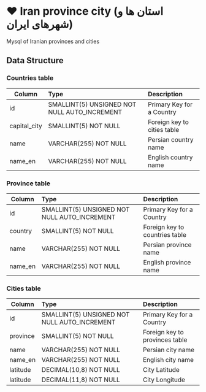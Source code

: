 # ♥ Iran province city (استان ها و شهرهای ایران)
Mysql of Iranian provinces and cities

## Data Structure

### Countries table
| Column        | Type                                         | Description                      |
| ------------- |:---------------------------------------------| :--------------------------------|
| id            | SMALLINT(5) UNSIGNED NOT NULL AUTO_INCREMENT | Primary Key for a Country        |
| capital_city  | SMALLINT(5) NOT NULL                         | Foreign key to cities table      |
| name          | VARCHAR(255) NOT NULL                        | Persian country name             |
| name_en       | VARCHAR(255) NOT NULL                        | English country name             |


### Province table
| Column        | Type                                         | Description                      |
| ------------- |:---------------------------------------------| :--------------------------------|
| id            | SMALLINT(5) UNSIGNED NOT NULL AUTO_INCREMENT | Primary Key for a Country        |
| country       | SMALLINT(5) NOT NULL                         | Foreign key to countries table   |
| name          | VARCHAR(255) NOT NULL                        | Persian province name            |
| name_en       | VARCHAR(255) NOT NULL                        | English province name            |

### Cities table
| Column        | Type                                         | Description                      |
| ------------- |:---------------------------------------------| :--------------------------------|
| id            | SMALLINT(5) UNSIGNED NOT NULL AUTO_INCREMENT | Primary Key for a Country        |
| province      | SMALLINT(5) NOT NULL                         | Foreign key to provinces table   |
| name          | VARCHAR(255) NOT NULL                        | Persian city name                |
| name_en       | VARCHAR(255) NOT NULL                        | English city name                |
| latitude      | DECIMAL(10,8) NOT NULL                       | City Latitude                    |
| latitude      | DECIMAL(11,8) NOT NULL                       | City Longitude                   |
